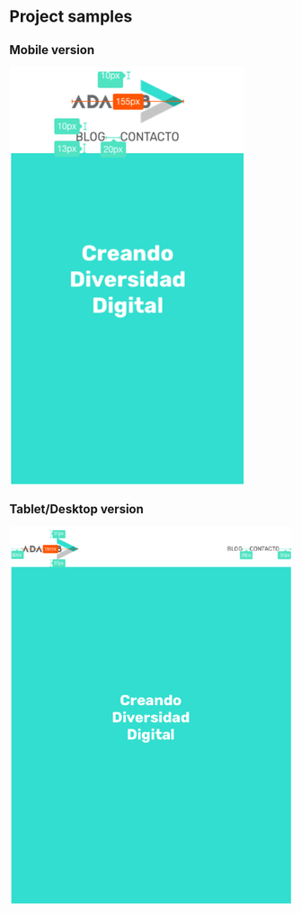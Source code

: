 # Project samples

## Mobile version

![Mobile version](./img/mobile-sample.PNG)

## Tablet/Desktop version

![Tablet/Desktop version](./img/tablet-desktop-sample.PNG)
